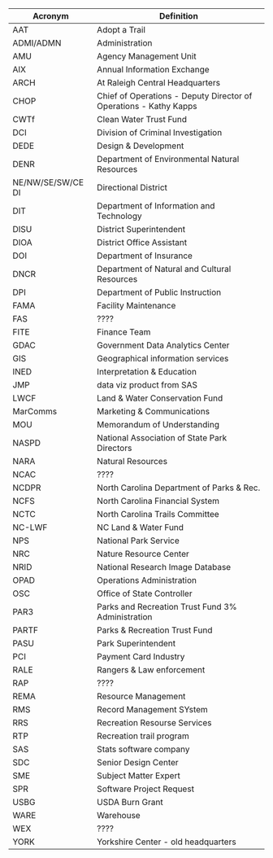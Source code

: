 
| Acronym           | Definition                                                        |
| ----------------- | ----------------------------------------------------------------- |
| AAT               | Adopt a Trail                                                     |
| ADMI/ADMN         | Administration                                                    |
| AMU               | Agency Management Unit                                            |
| AIX               | Annual Information Exchange                                       |
| ARCH              | At Raleigh Central Headquarters                                   |
| CHOP              | Chief of Operations - Deputy Director of Operations - Kathy Kapps |
| CWTf              | Clean Water Trust Fund                                            |
| DCI               | Division of Criminal Investigation                                |
| DEDE              | Design & Development                                              |
| DENR              | Department of Environmental Natural Resources                     |
| NE/NW/SE/SW/CE DI | Directional District                                              |
| DIT               | Department of Information and Technology                          |
| DISU              | District Superintendent                                           |
| DIOA              | District Office Assistant                                         |
| DOI               | Department of Insurance                                           |
| DNCR              | Department of Natural and Cultural Resources                      |
| DPI               | Department of Public Instruction                                  |
| FAMA              | Facility Maintenance                                              |
| FAS               | ????                                                              |
| FITE              | Finance Team                                                      |
| GDAC              | Government Data Analytics Center                                  |
| GIS               | Geographical information services                                 |
| INED              | Interpretation & Education                                        |
| JMP               | data viz product from SAS                                         |
| LWCF              | Land & Water Conservation Fund                                    |
| MarComms          | Marketing & Communications                                        |
| MOU               | Memorandum of Understanding                                       |
| NASPD             | National Association of State Park Directors                      |
| NARA              | Natural Resources                                                 |
| NCAC              | ????                                                              |
| NCDPR             | North Carolina Department of Parks & Rec.                         |
| NCFS              | North Carolina Financial System                                   |
| NCTC              | North Carolina Trails Committee                                   |
| NC-LWF            | NC Land & Water Fund                                              |
| NPS               | National Park Service                                             |
| NRC               | Nature Resource Center                                            |
| NRID              | National Research Image Database                                  |
| OPAD              | Operations Administration                                         |
| OSC               | Office of State Controller                                        |
| PAR3              | Parks and Recreation Trust Fund 3% Administration                 |
| PARTF             | Parks & Recreation Trust Fund                                     |
| PASU              | Park Superintendent                                               |
| PCI               | Payment Card Industry                                             |
| RALE              | Rangers & Law enforcement                                         |
| RAP               | ????                                                              |
| REMA              | Resource Management                                               |
| RMS               | Record Management SYstem                                          |
| RRS               | Recreation Resourse Services                                      |
| RTP               | Recreation trail program                                          |
| SAS               | Stats software company                                            |
| SDC               | Senior Design Center                                              |
| SME               | Subject Matter Expert                                             |
| SPR               | Software Project Request                                          |
| USBG              | USDA Burn Grant                                                   |
| WARE              | Warehouse                                                         |
| WEX               | ????                                                              |
| YORK              | Yorkshire Center - old headquarters                               |
